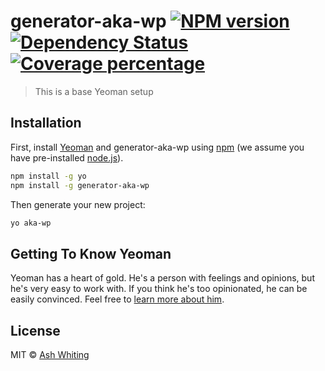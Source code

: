 # generator-aka-wp [![NPM version][npm-image]][npm-url] [![Dependency Status][daviddm-image]][daviddm-url] [![Coverage percentage][coveralls-image]][coveralls-url]
> This is a base Yeoman setup 

## Installation

First, install [Yeoman](http://yeoman.io) and generator-aka-wp using [npm](https://www.npmjs.com/) (we assume you have pre-installed [node.js](https://nodejs.org/)).

```bash
npm install -g yo
npm install -g generator-aka-wp
```

Then generate your new project:

```bash
yo aka-wp
```

## Getting To Know Yeoman

Yeoman has a heart of gold. He&#39;s a person with feelings and opinions, but he&#39;s very easy to work with. If you think he&#39;s too opinionated, he can be easily convinced. Feel free to [learn more about him](http://yeoman.io/).

## License

MIT © [Ash Whiting](http://www.prtbl.net)


[npm-image]: https://badge.fury.io/js/generator-aka-wp.svg
[npm-url]: https://npmjs.org/package/generator-aka-wp
[travis-image]: https://travis-ci.org/asha23/generator-aka-wp.svg?branch=master
[travis-url]: https://travis-ci.org/asha23/generator-aka-wp
[daviddm-image]: https://david-dm.org/asha23/generator-aka-wp.svg?theme=shields.io
[daviddm-url]: https://david-dm.org/asha23/generator-aka-wp
[coveralls-image]: https://coveralls.io/repos/asha23/generator-aka-wp/badge.svg
[coveralls-url]: https://coveralls.io/r/asha23/generator-aka-wp
